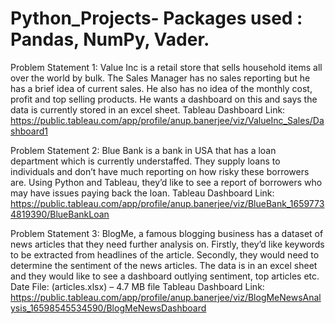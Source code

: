 # Python_Projects- Packages used : Pandas, NumPy, Vader.
Problem Statement 1:
Value Inc is a retail store that sells household items all over the world by bulk.
The Sales Manager has no sales reporting but he has a brief idea of current sales.
He also has no idea of the monthly cost, profit and top selling products. He wants a
dashboard on this and says the data is currently stored in an excel sheet.
 Tableau Dashboard Link:
 https://public.tableau.com/app/profile/anup.banerjee/viz/ValueInc_Sales/Dashboard1

Problem Statement 2:
Blue Bank is a bank in USA that has a loan department which is currently understaffed.
They supply loans to individuals and don’t have much reporting on how risky these
borrowers are.
Using Python and Tableau, they’d like to see a report of borrowers who may have
issues paying back the loan.
 Tableau Dashboard Link:
 https://public.tableau.com/app/profile/anup.banerjee/viz/BlueBank_16597734819390/BlueBankLoan

Problem Statement 3:
BlogMe, a famous blogging business has a dataset of news articles that they need
further analysis on.
Firstly, they’d like keywords to be extracted from headlines of the article. Secondly,
they would need to determine the sentiment of the news articles. The data is in an
excel sheet and they would like to see a dashboard outlying sentiment, top articles etc.
Date File: (articles.xlsx) – 4.7 MB file
 Tableau Dashboard Link:
 https://public.tableau.com/app/profile/anup.banerjee/viz/BlogMeNewsAnalysis_16598545534590/BlogMeNewsDashboard
